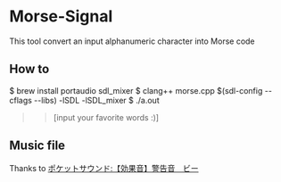 # Morse-Signal
This tool convert an input alphanumeric character into Morse code

## How to
$ brew install portaudio sdl_mixer
$ clang++ morse.cpp $(sdl-config --cflags --libs) -lSDL -lSDL_mixer 
$ ./a.out
>> [input your favorite words :)]

## Music file
Thanks to <a href="http://pocket-se.info/archives/356/">ポケットサウンド:【効果音】警告音　ビー</a>
